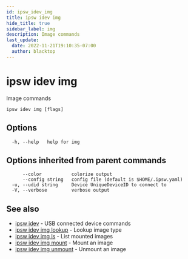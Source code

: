 ```yaml
---
id: ipsw_idev_img
title: ipsw idev img
hide_title: true
sidebar_label: img
description: Image commands
last_update:
  date: 2022-11-21T19:10:35-07:00
  author: blacktop
---
```

# ipsw idev img

Image commands

```
ipsw idev img [flags]
```

## Options

```
  -h, --help   help for img
```

## Options inherited from parent commands

```
      --color           colorize output
      --config string   config file (default is $HOME/.ipsw.yaml)
  -u, --udid string     Device UniqueDeviceID to connect to
  -V, --verbose         verbose output
```

## See also

* [ipsw idev](/docs/cli/idev/ipsw_idev)	 - USB connected device commands
* [ipsw idev img lookup](/docs/cli/idev/ipsw_idev_img_lookup)	 - Lookup image type
* [ipsw idev img ls](/docs/cli/idev/ipsw_idev_img_ls)	 - List mounted images
* [ipsw idev img mount](/docs/cli/idev/ipsw_idev_img_mount)	 - Mount an image
* [ipsw idev img unmount](/docs/cli/idev/ipsw_idev_img_unmount)	 - Unmount an image

